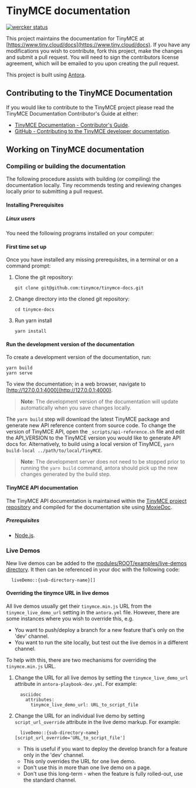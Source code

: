 # TinyMCE documentation

[![wercker status](https://app.wercker.com/status/4d4c743635332430f9d25acae1be5218/s/main "wercker status")](https://app.wercker.com/project/bykey/4d4c743635332430f9d25acae1be5218)

This project maintains the documentation for TinyMCE at
[https://www.tiny.cloud/docs](https://www.tiny.cloud/docs). If you have any
modifications you wish to contribute, fork this project, make the changes
and submit a pull request. You will need to sign the contributors license
agreement, which will be emailed to you upon creating the pull request.

This project is built using [Antora](https://antora.org/).

## Contributing to the TinyMCE Documentation

If you would like to contribute to the TinyMCE project please read the TinyMCE Documentation Contributor's Guide at either:

- [TinyMCE Documentation - Contributor's Guide](https://www.tiny.cloud/docs/configure/contributing-docs/).
- [GitHub - Contributing to the TinyMCE developer documentation](https://github.com/tinymce/tinymce-docs/blob/develop/CONTRIBUTING.md#contributing-to-the-tinymce-developer-documentation).

## Working on TinyMCE documentation

### Compiling or building the documentation

The following procedure assists with building (or compiling) the documentation locally. Tiny recommends testing and reviewing changes locally prior to submitting a pull request.

#### Installing Prerequisites

##### Linux users

You need the following programs installed on your computer:

#### First time set up

Once you have installed any missing prerequisites, in a terminal or on a command prompt:

1. Clone the git repository:
    ```
    git clone git@github.com:tinymce/tinymce-docs.git
    ```

2. Change directory into the cloned git repository:
    ```
    cd tinymce-docs
    ```

3. Run yarn install
    ```
    yarn install
    ```

#### Run the development version of the documentation

To create a development version of the documentation, run:

```
yarn build
yarn serve
```


To view the documentation; in a web browser, navigate to [http://127.0.0.1:4000](http://127.0.0.1:4000).

> **Note**: The development version of the documentation will update automatically when you save changes locally.

The `yarn build` step will download the latest TinyMCE package and generate new API reference content from source code. To change the version of TinyMCE API, open the `_scripts/api-reference.sh` file and edit the API_VERSION to the TinyMCE version you would like to generate API docs for.  Alternatively, to build using a local version of TinyMCE, `yarn build-local ../path/to/local/TinyMCE`.

> **Note**: The development server does not need to be stopped prior to running the `yarn build` command, antora should pick up the new changes generated by the build step.

#### TinyMCE API documentation

The TinyMCE API documentation is maintained within the [TinyMCE project repository](https://github.com/tinymce/tinymce) and compiled for the documentation site using [MoxieDoc](https://github.com/tinymce/moxiedoc).

##### Prerequisites

- [Node.js](https://nodejs.org/en/).


### Live Demos

New live demos can be added to the [modules/ROOT/examples/live-demos directory](modules/ROOT/examples/live-demos). It then can be referenced in your doc with the following code:

```
  liveDemo::{sub-directory-name}[]
```

#### Overriding the tinymce URL in live demos

All live demos usually get their `tinymce.min.js` URL from the `tinymce_live_demo_url` setting in the `antora.yml` file.
However, there are some instances where you wish to override this, e.g.

 - You want to push/deploy a branch for a new feature that's only on the 'dev' channel.
 - You want to run the site locally, but test out the live demos in a different channel.

To help with this, there are two mechanisms for overriding the `tinymce.min.js` URL.

 1. Change the URL for all live demos by setting the `tinymce_live_demo_url` attribute in `antora-playbook-dev.yml`. For example:
    ```
      asciidoc
        attributes:
          tinymce_live_demo_url: URL_to_script_file
    ```

 2. Change the URL for an individual live demo by setting `script_url_override` attribute in the live demo markup. For example:
    ```
      liveDemo::{sub-directory-name}[script_url_override='URL_to_script_file']
    ```

    - This is useful if you want to deploy the develop branch for a feature only in the 'dev' channel.
    - This only overrides the URL for one live demo.
    - Don't use this in more than one live demo on a page.
    - Don't use this long-term - when the feature is fully rolled-out, use the standard channel.